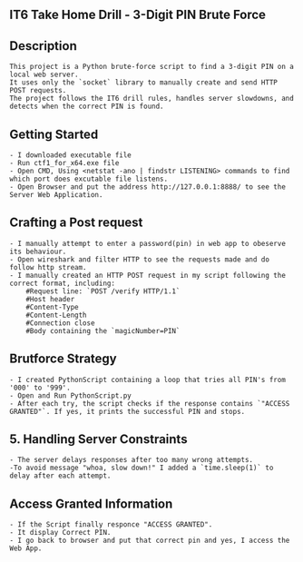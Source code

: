 
## IT6 Take Home Drill - 3-Digit PIN Brute Force

## Description
    This project is a Python brute-force script to find a 3-digit PIN on a local web server.  
    It uses only the `socket` library to manually create and send HTTP POST requests.  
    The project follows the IT6 drill rules, handles server slowdowns, and detects when the correct PIN is found.

## Getting Started
    - I downloaded executable file
    - Run ctf1_for_x64.exe file
    - Open CMD, Using <netstat -ano | findstr LISTENING> commands to find which port does excutable file listens.
    - Open Browser and put the address http://127.0.0.1:8888/ to see the Server Web Application.

## Crafting a Post request
    - I manually attempt to enter a password(pin) in web app to obeserve  its behaviour.
    - Open wireshark and filter HTTP to see the requests made and do follow http stream.
    - I manually created an HTTP POST request in my script following the correct format, including:
        #Request line: `POST /verify HTTP/1.1`
        #Host header
        #Content-Type
        #Content-Length
        #Connection close
        #Body containing the `magicNumber=PIN`

## Brutforce Strategy
    - I created PythonScript containing a loop that tries all PIN's from '000' to '999'.
    - Open and Run PythonScript.py
    - After each try, the script checks if the response contains `"ACCESS GRANTED"`. If yes, it prints the successful PIN and stops.

## 5. Handling Server Constraints
    - The server delays responses after too many wrong attempts.
    -To avoid message "whoa, slow down!" I added a `time.sleep(1)` to delay after each attempt.

## Access Granted Information
    - If the Script finally responce "ACCESS GRANTED". 
    - It display Correct PIN.
    - I go back to browser and put that correct pin and yes, I access the Web App.

    
    
    
    

        

